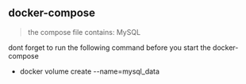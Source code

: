 ## docker-compose
> the compose file contains:
MySQL

dont forget to run the following command before you start the docker-compose

- docker volume create --name=mysql_data